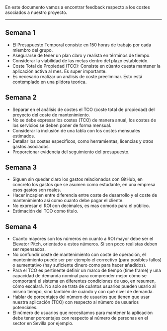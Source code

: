 En este documento vamos a encontrar feedback respecto a los costes asociados a nuestro proyecto.
****
## Semana 1
+ El Presupuesto Temporal consiste en 150 horas de trabajo por cada miembro del grupo.
+ Asegurarse de tener un plan claro y realista en términos de tiempo.
+ Considerar la viabilidad de las metas dentro del plazo establecido.
+ Coste Total de Propiedad (TCO): Consiste en cúanto cuesta mantener la aplicación activa al mes. Es super importante.
+ Es necesario realizar un análisis de coste preeliminar. Esto está contemplado en una pildora teorica.

## Semana 2
+ Separar en el análisis de costes el TCO (coste total de propiedad) del proyecto del coste de mantenimiento.
+ No se debe expresar los costes (TCO) de manera anual, los costes de los servicios se deben poner de forma mensual.
+ Considerar la inclusión de una tabla con los costes mensuales estimados.
+ Detallar los costes específicos, como herramientas, licencias y otros gastos asociados.
+ Proporcionar evidencia del seguimiento del presupuesto.

## Semana 3
+ Siguen sin quedar claro los gastos relacionados con GitHub, en concreto los gastos que se asumen como estudante, en una empresa esos gastos son reales.
+ Hacer incapien entre diferencia entre coste de desarrollo y el coste de mantenimiento asi como cuanto debe pagar el cliente.
+ No expresar el ROI con decimales, es mas comodo para el público.
+ Estimación  del TCO como título.

## Semana 4
+ Cuanto mayores son los números en cuanto a ROI mayor debe ser el Elevator Pitch, orientado a estos números. Si son poco realistas deben ser repensados.
+ No confundir coste de mantenimiento con coste de operación, el mantenimiento puede ser por ejemplo el correctivo (para posibles fallos) o aumentativo (hay suficiente dinero como para hacer añadidos).
+ Para el TCO es pertinente definir un marco de tiempo (time frame) y una capacidad de demanda nominal para comprender mejor cómo se comportará el sistema en diferentes condiciones de uso, en resumen, cómo escalará. No solo se trata de cuántos usuarios pueden usarlo al mismo tiempo, sino también de cuándo y con qué nivel de demanda.
+ Hablar de porcentajes del número de usuarios que tienen que usar nuestra aplicación (TCO) con respecto al número de usuarios potenciales.
+ El número de usuarios que necesitamos para mantener la aplicación debe tener porcentajes con respecto al número de personas en el sector en Sevilla por ejemplo.
